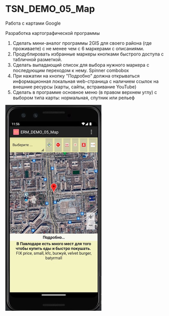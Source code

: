 # TSN_DEMO_05_Map
Работа с картами Google

Разработка картографической программы

1) Сделать мини-аналог программы 2GIS для своего района (где проживаете)
   с не менее чем с 6 маркерами с описаниями.
2) Продублировать избранные маркеры кнопками быстрого доступа с табличной разметкой.
3) Сделать выпадающий список для выбора нужного маркера с последующим переходом к нему. Spinner combobox
4) При нажатии на кнопку "Подробно" должна открываться информационная локальная
   web-страница с наличием ссылок на внешние ресурсы (карты, сайты, встраивание YouTube)
5) Сделать в программе основное меню (в правом верхнем углу) с выбором типа карты:
   нормальная, спутник или рельеф

![Screenshot](scr1.jpg)


